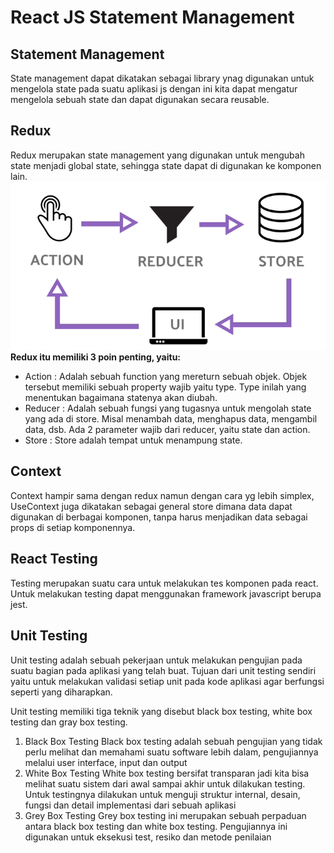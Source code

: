 # **React JS Statement Management**


## **Statement Management**
State management dapat dikatakan sebagai library ynag digunakan untuk mengelola state pada suatu aplikasi js dengan ini kita dapat mengatur mengelola sebuah state dan dapat digunakan secara reusable.

## **Redux**
Redux merupakan state management yang digunakan untuk mengubah state menjadi global state, sehingga state dapat di digunakan ke komponen lain.<br>
 ![alt text](redux.png)<br>
**Redux itu memiliki 3 poin penting, yaitu:**
-	Action : Adalah sebuah function yang mereturn sebuah objek. Objek tersebut memiliki sebuah property wajib yaitu type. Type inilah yang menentukan bagaimana statenya akan diubah.
-	Reducer : Adalah sebuah fungsi yang tugasnya untuk mengolah state yang ada di store. Misal menambah data, menghapus data, mengambil data, dsb. Ada 2 parameter wajib dari reducer, yaitu state dan action.
-	Store : Store adalah tempat untuk menampung state.

## **Context**
Context hampir sama dengan redux namun dengan cara yg lebih simplex, UseContext juga dikatakan sebagai general store dimana data dapat digunakan di berbagai komponen, tanpa harus menjadikan data sebagai props di setiap komponennya.


## **React Testing**
Testing merupakan suatu cara untuk melakukan tes komponen pada react. Untuk melakukan testing dapat menggunakan framework javascript berupa jest.

## **Unit Testing**
Unit testing adalah sebuah pekerjaan untuk melakukan pengujian pada suatu bagian pada aplikasi yang telah buat. Tujuan dari unit testing sendiri yaitu untuk melakukan validasi setiap unit pada kode aplikasi agar berfungsi seperti yang diharapkan.

Unit testing memiliki tiga teknik yang disebut black box testing, white box testing dan gray box testing.
1.	Black Box Testing
Black box testing adalah sebuah pengujian yang tidak perlu melihat dan memahami suatu software lebih dalam, pengujiannya melalui user interface, input dan output
2.	White Box Testing
White box testing bersifat transparan jadi kita bisa melihat suatu sistem dari awal sampai akhir untuk dilakukan testing. Untuk testingnya dilakukan untuk menguji struktur internal, desain, fungsi dan detail implementasi dari sebuah aplikasi
3.	Grey Box Testing
Grey box testing ini merupakan sebuah perpaduan antara black box testing dan white box  testing. Pengujiannya ini digunakan untuk eksekusi test, resiko dan metode penilaian



